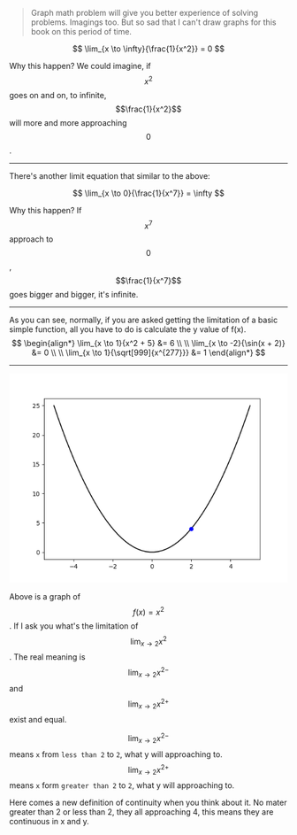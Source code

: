 > Graph math problem will give you better experience of solving problems. Imagings too.
But so sad that I can't draw graphs for this book on this period of time.

$$
\lim_{x \to \infty}{\frac{1}{x^2}} = 0
$$

Why this happen? We could imagine, if $$x^2$$ goes on and on, to infinite, $$\frac{1}{x^2}$$ will more and more approaching $$0$$.
___

There's another limit equation that similar to the above:

$$
\lim_{x \to 0}{\frac{1}{x^7}} = \infty
$$

Why this happen? If $$x^7$$ approach to $$0$$, $$\frac{1}{x^7}$$ goes bigger and bigger, it's infinite.

___

As you can see, normally, if you are asked getting the limitation of a basic simple function, all you have to do is calculate the y value of f(x).
$$
\begin{align*}
\lim_{x \to 1}{x^2 + 5} &= 6
\\ \\
\lim_{x \to -2}{\sin(x + 2)} &= 0
\\ \\
\lim_{x \to 1}{\sqrt[999]{x^{277}}} &= 1
\end{align*}
$$
___

![](/assets/x^2.png)

Above is a graph of $$f(x) = x^2$$.
If I ask you what's the limitation of $$\lim_{x \to 2}{x^2}$$. The real meaning is $$\lim_{x \to 2}{{x^2}^-}$$ and $$\lim_{x \to 2}{{x^2}^+}$$ exist and equal.

$$\lim_{x \to 2}{{x^2}^-}$$ means `x` from `less than 2` to `2`, what y will approaching to.
$$\lim_{x \to 2}{{x^2}^+}$$ means `x` form `greater than 2` to `2`, what y will approaching to.

Here comes a new definition of continuity when you think about it.
No mater greater than 2 or less than 2, they all approaching 4, this means they are continuous in x and y.